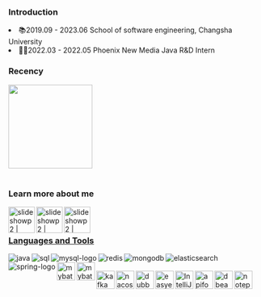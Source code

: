 ### Introduction

<li>📚2019.09 - 2023.06 School of software engineering, Changsha University
<li>👨‍💻2022.03 - 2022.05 Phoenix New Media Java R&D Intern

### Recency
<img align="center" height='166px' src="https://github-readme-stats.vercel.app/api?username=RovingSea&bg_color=30,99ff66,339933,339933,33cc33&title_color=fff&text_color=fff">


<br />
<br />


### Learn more about me

<a href="https://leetcode.cn/u/RovingSea/"><img align="left" alt="slideshowp2 | leetcode" width="52px" height="52px"
src="https://static.leetcode-cn.com/cn-frontendx-assets/production/_next/static/images/lccn-logo-ce3d56eeedaae618e59e2ec5089e4834.svg" />
<a href="https://space.bilibili.com/36747941"><img align="left" alt="slideshowp2 | bilibili" width="52px" height="52px" src="https://i.mcmod.cn/item/icon/128x128/15/157544.png?v=2" />
<a href="https://issues.sonatype.org/secure/ViewProfile.jspa?name=RovingSea"><img align="left" alt="slideshowp2 | sonatype" width="52px" height="52px" src="https://avatars.githubusercontent.com/u/44938?s=200&v=4" />


<br />
<br />


### Languages and Tools


<img align="left" alt="java" src="https://img.icons8.com/color/36/000000/java.png"/>
<img align="left" alt="sql" src="https://img.icons8.com/color/36/000000/sql.png"/>
<img align="left" alt="mysql-logo" src="https://img.icons8.com/color/36/000000/mysql-logo.png"/>
<img align="left" alt="redis" src="https://img.icons8.com/color/36/000000/redis.png"/>
<img align="left" alt="mongodb" src="https://img.icons8.com/color/36/000000/mongodb.png"/>
<img align="left" alt="elasticsearch" src="https://img.icons8.com/color/36/000000/elasticsearch.png"/>
<img align="left" alt="spring-logo" src="https://img.icons8.com/color/36/000000/spring-logo.png"/>
<img align="left" alt="mybatis" width="36px" height="36px" src="https://github.com/mybatis/logo/blob/master/logo-bird-ninja.svg"/>
<img align="left" alt="mybatis-plus" width="36px" height="36px" src="https://baomidou.com/img/logo.svg"/>
<br />
<br />
<img align="left" alt="kafka" width="36px" height="36px" src="https://bkimg.cdn.bcebos.com/pic/d833c895d143ad4b6396472e84025aafa50f06a7?x-bce-process=image/resize,m_lfit,w_536,limit_1"/>
<img align="left" alt="nacos" width="36px" height="36px" src="https://img.alicdn.com/tfs/TB1hgJpHAPoK1RjSZKbXXX1IXXa-64-64.png"/>
<img align="left" alt="dubbo" width="36px" height="36px" src="https://dubbo.apache.org/favicons/favicon.ico"/>
<img align="left" alt="easyexcel" width="36px" height="36px" src="https://easyexcel.opensource.alibaba.com/img/logo.png"/>

<img align="left" alt="IntelliJ IDEA" width="36px" height="36px" src="https://img.icons8.com/color/344/intellij-idea.png"/>
<img align="left" alt="apifox" width="36px" height="36px" src="https://apifox-cdn.apipark.cn/logo/apifox-logo-64.png"/>
<img align="left" alt="dbeaver" width="36px" height="36px" src="https://dbeaver.io/wp-content/uploads/2015/09/beaver-head.png"/>
<img align="left" alt="notepad" width="36px" height="36px" src="http://stosscdn.kzzhuanhuanqi.cn/masteroffice.libooc.com/notepad/goods_img.jpeg"/>


<br />
<br />
